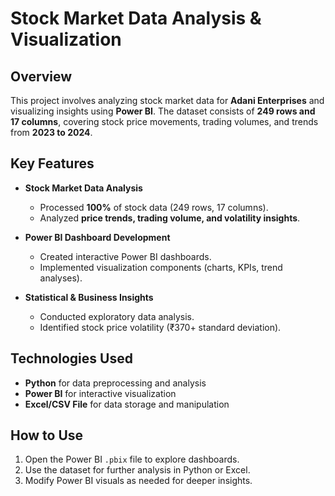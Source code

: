 # Stock Market Data Analysis & Visualization

## Overview
This project involves analyzing stock market data for **Adani Enterprises** and visualizing insights using **Power BI**. The dataset consists of **249 rows and 17 columns**, covering stock price movements, trading volumes, and trends from **2023 to 2024**.

## Key Features

- **Stock Market Data Analysis**
  - Processed **100%** of stock data (249 rows, 17 columns).
  - Analyzed **price trends, trading volume, and volatility insights**.

- **Power BI Dashboard Development**
  - Created interactive Power BI dashboards.
  - Implemented visualization components (charts, KPIs, trend analyses).

- **Statistical & Business Insights**
  - Conducted exploratory data analysis.
  - Identified stock price volatility (₹370+ standard deviation).

## Technologies Used
- **Python** for data preprocessing and analysis
- **Power BI** for interactive visualization
- **Excel/CSV File** for data storage and manipulation

## How to Use
1. Open the Power BI `.pbix` file to explore dashboards.
2. Use the dataset for further analysis in Python or Excel.
3. Modify Power BI visuals as needed for deeper insights.


